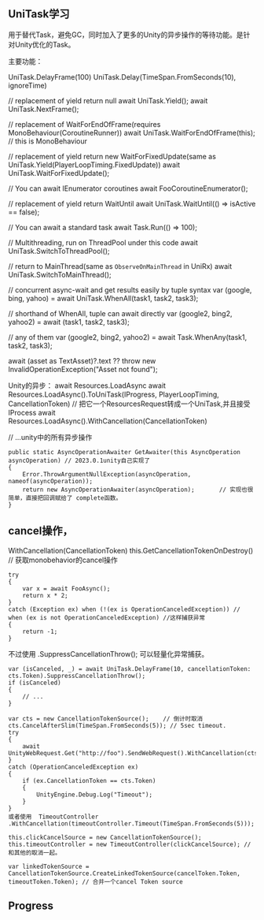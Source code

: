 ## UniTask学习

用于替代Task，避免GC，同时加入了更多的Unity的异步操作的等待功能。是针对Unity优化的Task。


主要功能：

UniTask.DelayFrame(100)
UniTask.Delay(TimeSpan.FromSeconds(10), ignoreTime)

// replacement of yield return null
await UniTask.Yield();
await UniTask.NextFrame();

// replacement of WaitForEndOfFrame(requires MonoBehaviour(CoroutineRunner))
await UniTask.WaitForEndOfFrame(this); // this is MonoBehaviour

// replacement of yield return new WaitForFixedUpdate(same as UniTask.Yield(PlayerLoopTiming.FixedUpdate))
await UniTask.WaitForFixedUpdate();

// You can await IEnumerator coroutines
await FooCoroutineEnumerator();

// replacement of yield return WaitUntil
await UniTask.WaitUntil(() => isActive == false);


// You can await a standard task
await Task.Run(() => 100);

// Multithreading, run on ThreadPool under this code
await UniTask.SwitchToThreadPool();

// return to MainThread(same as `ObserveOnMainThread` in UniRx)
await UniTask.SwitchToMainThread();

// concurrent async-wait and get results easily by tuple syntax
var (google, bing, yahoo) = await UniTask.WhenAll(task1, task2, task3);

// shorthand of WhenAll, tuple can await directly
var (google2, bing2, yahoo2) = await (task1, task2, task3);

// any of them
var (google2, bing2, yahoo2) = await Task.WhenAny(task1, task2, task3);

await (asset as TextAsset)?.text ?? throw new InvalidOperationException("Asset not found");



Unity的异步：
await Resources.LoadAsync 
await Resources.LoadAsync().ToUniTask(IProgress<float>, PlayerLoopTiming, CancellationToken)  // 把它一个ResourcesRequest转成一个UniTask,并且接受IProcess
await Resources.LoadAsync().WithCancellation(CancellationToken) 


// ...unity中的所有异步操作


```
public static AsyncOperationAwaiter GetAwaiter(this AsyncOperation asyncOperation) // 2023.0.1unity自己实现了
{
    Error.ThrowArgumentNullException(asyncOperation, nameof(asyncOperation));
    return new AsyncOperationAwaiter(asyncOperation);       // 实现也很简单，直接把回调赋给了 complete函数。
}
```

## cancel操作，
WithCancellation(CancellationToken) 
this.GetCancellationTokenOnDestroy() // 获取monobehavior的cancel操作

```
try
{
    var x = await FooAsync();
    return x * 2;
}
catch (Exception ex) when (!(ex is OperationCanceledException)) // when (ex is not OperationCanceledException) //这样捕获异常
{
    return -1;
}
```

不过使用 .SuppressCancellationThrow(); 可以轻量化异常捕获。
```
var (isCanceled, _) = await UniTask.DelayFrame(10, cancellationToken: cts.Token).SuppressCancellationThrow();
if (isCanceled)
{
    // ...
}

```
```
var cts = new CancellationTokenSource();    // 倒计时取消
cts.CancelAfterSlim(TimeSpan.FromSeconds(5)); // 5sec timeout.
try
{
    await UnityWebRequest.Get("http://foo").SendWebRequest().WithCancellation(cts.Token);
}
catch (OperationCanceledException ex)
{
    if (ex.CancellationToken == cts.Token)
    {
        UnityEngine.Debug.Log("Timeout");
    }
}
或者使用  TimeoutController 
.WithCancellation(timeoutController.Timeout(TimeSpan.FromSeconds(5)));

this.clickCancelSource = new CancellationTokenSource();
this.timeoutController = new TimeoutController(clickCancelSource); // 和其他的取消一起。

var linkedTokenSource = CancellationTokenSource.CreateLinkedTokenSource(cancelToken.Token, timeoutToken.Token); // 合并一个cancel Token source
```


## Progress





